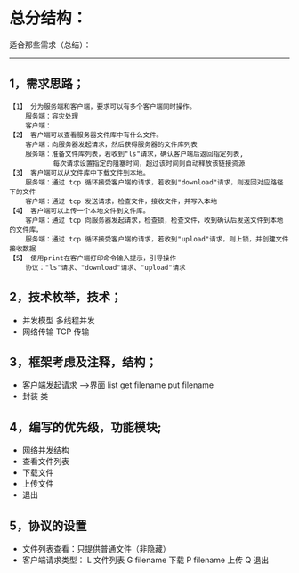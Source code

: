 # 总分结构：

适合那些需求（总结）：

------------
## 1，需求思路；
    【1】 分为服务端和客户端，要求可以有多个客户端同时操作。
        服务端：容灾处理
        客户端：
    【2】 客户端可以查看服务器文件库中有什么文件。
        客户端：向服务器发起请求，然后获得服务器的文件库列表
        服务端：准备文件库列表，若收到"ls"请求，确认客户端后返回指定列表,
               每次请求设置指定的阻塞时间，超过该时间则自动释放该链接资源
    【3】 客户端可以从文件库中下载文件到本地。
        服务端：通过 tcp 循环接受客户端的请求，若收到"download"请求，则返回对应路径下的文件
        客户端：通过 tcp 发送请求，检查文件，接收文件，并写入本地
    【4】 客户端可以上传一个本地文件到文件库。
        客户端：通过 tcp 向服务器发起请求，检查锁，检查文件，收到确认后发送文件到本地的文件库，
        服务端：通过 tcp 循环接受客户端的请求，若收到"upload"请求，则上锁，并创建文件接收数据
    【5】 使用print在客户端打印命令输入提示，引导操作
        协议："ls"请求、"download"请求、"upload"请求

## 2，技术枚举，技术；
* 并发模型  多线程并发
* 网络传输  TCP 传输

## 3，框架考虑及注释，结构；
* 客户端发起请求 -->界面
  list   get filename   put filename
* 封装  类

## 4，编写的优先级，功能模块;
* 网络并发结构
* 查看文件列表
* 下载文件
* 上传文件
* 退出
  
## 5，协议的设置
* 文件列表查看：只提供普通文件（非隐藏）
* 客户端请求类型： L 文件列表
                G filename  下载
                P filename  上传
                Q 退出